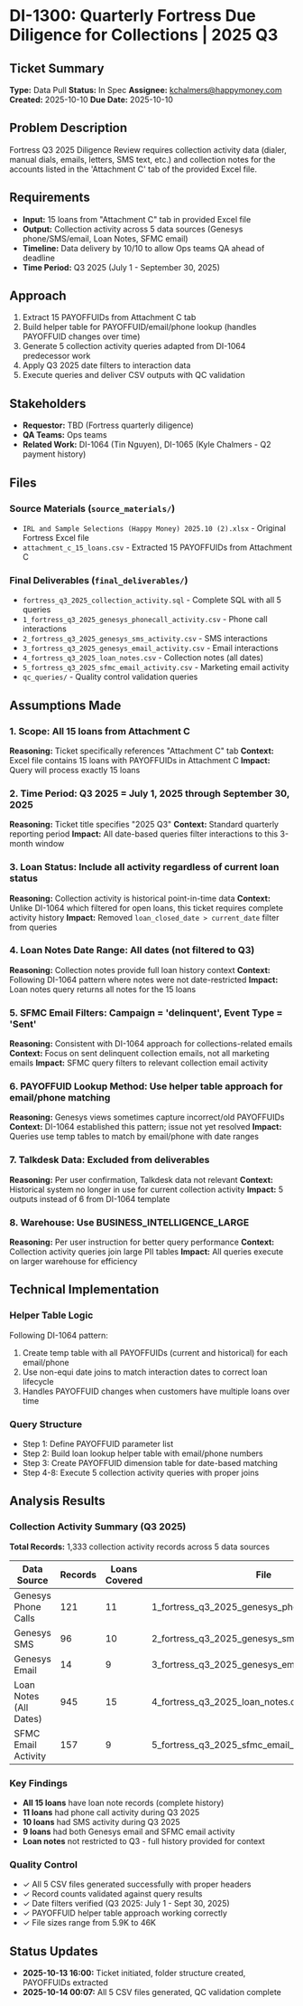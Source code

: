 # DI-1300: Quarterly Fortress Due Diligence for Collections | 2025 Q3

## Ticket Summary
**Type:** Data Pull
**Status:** In Spec
**Assignee:** kchalmers@happymoney.com
**Created:** 2025-10-10
**Due Date:** 2025-10-10

## Problem Description
Fortress Q3 2025 Diligence Review requires collection activity data (dialer, manual dials, emails, letters, SMS text, etc.) and collection notes for the accounts listed in the 'Attachment C' tab of the provided Excel file.

## Requirements
- **Input:** 15 loans from "Attachment C" tab in provided Excel file
- **Output:** Collection activity across 5 data sources (Genesys phone/SMS/email, Loan Notes, SFMC email)
- **Timeline:** Data delivery by 10/10 to allow Ops teams QA ahead of deadline
- **Time Period:** Q3 2025 (July 1 - September 30, 2025)

## Approach
1. Extract 15 PAYOFFUIDs from Attachment C tab
2. Build helper table for PAYOFFUID/email/phone lookup (handles PAYOFFUID changes over time)
3. Generate 5 collection activity queries adapted from DI-1064 predecessor work
4. Apply Q3 2025 date filters to interaction data
5. Execute queries and deliver CSV outputs with QC validation

## Stakeholders
- **Requestor:** TBD (Fortress quarterly diligence)
- **QA Teams:** Ops teams
- **Related Work:** DI-1064 (Tin Nguyen), DI-1065 (Kyle Chalmers - Q2 payment history)

## Files

### Source Materials (`source_materials/`)
- `IRL and Sample Selections (Happy Money) 2025.10 (2).xlsx` - Original Fortress Excel file
- `attachment_c_15_loans.csv` - Extracted 15 PAYOFFUIDs from Attachment C

### Final Deliverables (`final_deliverables/`)
- `fortress_q3_2025_collection_activity.sql` - Complete SQL with all 5 queries
- `1_fortress_q3_2025_genesys_phonecall_activity.csv` - Phone call interactions
- `2_fortress_q3_2025_genesys_sms_activity.csv` - SMS interactions
- `3_fortress_q3_2025_genesys_email_activity.csv` - Email interactions
- `4_fortress_q3_2025_loan_notes.csv` - Collection notes (all dates)
- `5_fortress_q3_2025_sfmc_email_activity.csv` - Marketing email activity
- `qc_queries/` - Quality control validation queries

## Assumptions Made

### 1. **Scope**: All 15 loans from Attachment C
**Reasoning:** Ticket specifically references "Attachment C" tab
**Context:** Excel file contains 15 loans with PAYOFFUIDs in Attachment C
**Impact:** Query will process exactly 15 loans

### 2. **Time Period**: Q3 2025 = July 1, 2025 through September 30, 2025
**Reasoning:** Ticket title specifies "2025 Q3"
**Context:** Standard quarterly reporting period
**Impact:** All date-based queries filter interactions to this 3-month window

### 3. **Loan Status**: Include all activity regardless of current loan status
**Reasoning:** Collection activity is historical point-in-time data
**Context:** Unlike DI-1064 which filtered for open loans, this ticket requires complete activity history
**Impact:** Removed `loan_closed_date > current_date` filter from queries

### 4. **Loan Notes Date Range**: All dates (not filtered to Q3)
**Reasoning:** Collection notes provide full loan history context
**Context:** Following DI-1064 pattern where notes were not date-restricted
**Impact:** Loan notes query returns all notes for the 15 loans

### 5. **SFMC Email Filters**: Campaign = 'delinquent', Event Type = 'Sent'
**Reasoning:** Consistent with DI-1064 approach for collections-related emails
**Context:** Focus on sent delinquent collection emails, not all marketing emails
**Impact:** SFMC query filters to relevant collection email activity

### 6. **PAYOFFUID Lookup Method**: Use helper table approach for email/phone matching
**Reasoning:** Genesys views sometimes capture incorrect/old PAYOFFUIDs
**Context:** DI-1064 established this pattern; issue not yet resolved
**Impact:** Queries use temp tables to match by email/phone with date ranges

### 7. **Talkdesk Data**: Excluded from deliverables
**Reasoning:** Per user confirmation, Talkdesk data not relevant
**Context:** Historical system no longer in use for current collection activity
**Impact:** 5 outputs instead of 6 from DI-1064 template

### 8. **Warehouse**: Use BUSINESS_INTELLIGENCE_LARGE
**Reasoning:** Per user instruction for better query performance
**Context:** Collection activity queries join large PII tables
**Impact:** All queries execute on larger warehouse for efficiency

## Technical Implementation

### Helper Table Logic
Following DI-1064 pattern:
1. Create temp table with all PAYOFFUIDs (current and historical) for each email/phone
2. Use non-equi date joins to match interaction dates to correct loan lifecycle
3. Handles PAYOFFUID changes when customers have multiple loans over time

### Query Structure
- Step 1: Define PAYOFFUID parameter list
- Step 2: Build loan lookup helper table with email/phone numbers
- Step 3: Create PAYOFFUID dimension table for date-based matching
- Step 4-8: Execute 5 collection activity queries with proper joins

## Analysis Results

### Collection Activity Summary (Q3 2025)
**Total Records:** 1,333 collection activity records across 5 data sources

| Data Source | Records | Loans Covered | File |
|-------------|---------|---------------|------|
| Genesys Phone Calls | 121 | 11 | 1_fortress_q3_2025_genesys_phonecall_activity.csv |
| Genesys SMS | 96 | 10 | 2_fortress_q3_2025_genesys_sms_activity.csv |
| Genesys Email | 14 | 9 | 3_fortress_q3_2025_genesys_email_activity.csv |
| Loan Notes (All Dates) | 945 | 15 | 4_fortress_q3_2025_loan_notes.csv |
| SFMC Email Activity | 157 | 9 | 5_fortress_q3_2025_sfmc_email_activity.csv |

### Key Findings
- **All 15 loans** have loan note records (complete history)
- **11 loans** had phone call activity during Q3 2025
- **10 loans** had SMS activity during Q3 2025
- **9 loans** had both Genesys email and SFMC email activity
- **Loan notes** not restricted to Q3 - full history provided for context

### Quality Control
- ✓ All 5 CSV files generated successfully with proper headers
- ✓ Record counts validated against query results
- ✓ Date filters verified (Q3 2025: July 1 - Sept 30, 2025)
- ✓ PAYOFFUID helper table approach working correctly
- ✓ File sizes range from 5.9K to 46K

## Status Updates
- **2025-10-13 16:00:** Ticket initiated, folder structure created, PAYOFFUIDs extracted
- **2025-10-14 00:07:** All 5 CSV files generated, QC validation complete
